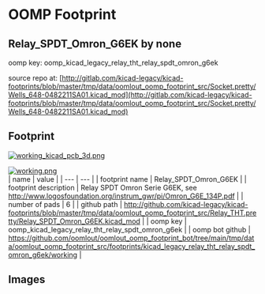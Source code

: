 # OOMP Footprint  
## Relay_SPDT_Omron_G6EK  by none  
  
oomp key: oomp_kicad_legacy_relay_tht_relay_spdt_omron_g6ek  
  
source repo at: [http://gitlab.com/kicad-legacy/kicad-footprints/blob/master/tmp/data/oomlout_oomp_footprint_src/Socket.pretty/Wells_648-0482211SA01.kicad_mod](http://gitlab.com/kicad-legacy/kicad-footprints/blob/master/tmp/data/oomlout_oomp_footprint_src/Socket.pretty/Wells_648-0482211SA01.kicad_mod)  
## Footprint  
  
[![working_kicad_pcb_3d.png](working_kicad_pcb_3d_600.png)](working_kicad_pcb_3d.png)  
  
[![working.png](working_600.png)](working.png)  
| name | value | 
| --- | --- | 
| footprint name | Relay_SPDT_Omron_G6EK | 
| footprint description | Relay SPDT Omron Serie G6EK, see http://www.logosfoundation.org/instrum_gwr/pi/Omron_G6E_134P.pdf | 
| number of pads | 6 | 
| github path | http://github.com/kicad-legacy/kicad-footprints/blob/master/tmp/data/oomlout_oomp_footprint_src/Relay_THT.pretty/Relay_SPDT_Omron_G6EK.kicad_mod | 
| oomp key | oomp_kicad_legacy_relay_tht_relay_spdt_omron_g6ek | 
| oomp bot github | https://github.com/oomlout/oomlout_oomp_footprint_bot/tree/main/tmp/data/oomlout_oomp_footprint_src/footprints/kicad_legacy_relay_tht_relay_spdt_omron_g6ek/working | 
## Images  
